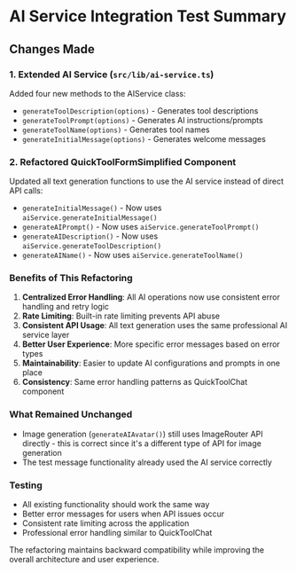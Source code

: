 # AI Service Integration Test Summary

## Changes Made

### 1. Extended AI Service (`src/lib/ai-service.ts`)

Added four new methods to the AIService class:

- `generateToolDescription(options)` - Generates tool descriptions
- `generateToolPrompt(options)` - Generates AI instructions/prompts
- `generateToolName(options)` - Generates tool names
- `generateInitialMessage(options)` - Generates welcome messages

### 2. Refactored QuickToolFormSimplified Component

Updated all text generation functions to use the AI service instead of direct API calls:

- `generateInitialMessage()` - Now uses `aiService.generateInitialMessage()`
- `generateAIPrompt()` - Now uses `aiService.generateToolPrompt()`
- `generateAIDescription()` - Now uses `aiService.generateToolDescription()`
- `generateAIName()` - Now uses `aiService.generateToolName()`

### Benefits of This Refactoring

1. **Centralized Error Handling**: All AI operations now use consistent error handling and retry logic
2. **Rate Limiting**: Built-in rate limiting prevents API abuse
3. **Consistent API Usage**: All text generation uses the same professional AI service layer
4. **Better User Experience**: More specific error messages based on error types
5. **Maintainability**: Easier to update AI configurations and prompts in one place
6. **Consistency**: Same error handling patterns as QuickToolChat component

### What Remained Unchanged

- Image generation (`generateAIAvatar()`) still uses ImageRouter API directly - this is correct since it's a different type of API for image generation
- The test message functionality already used the AI service correctly

### Testing

- All existing functionality should work the same way
- Better error messages for users when API issues occur
- Consistent rate limiting across the application
- Professional error handling similar to QuickToolChat

The refactoring maintains backward compatibility while improving the overall architecture and user experience.
